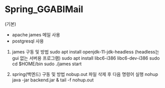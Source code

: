 # Spring_GGABIMail

(기본)
- apache james 메일 사용
- postgresql 사용



1. james 구동 및 방법
sudo apt install openjdk-11-jdk-headless (headless는 gui 없는 서버용 프로그램)
sudo apt install libc6-i386 libc6-dev-i386
sudo cd $HOME/bin
sudo ./james start


2. spring(백엔드) 구동 및 방법
nobup.out 파일 삭제 후 다음 명령어 실행
nohup java -jar backend.jar &
tail -f nohup.out 
